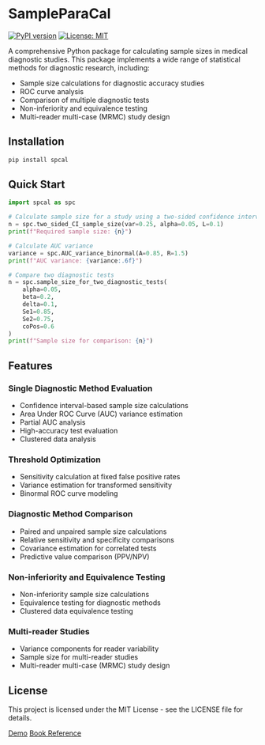 # SampleParaCal


[![PyPI version](https://badge.fury.io/py/medsamplesize.svg)](https://badge.fury.io/py/medsamplesize)
[![License: MIT](https://img.shields.io/badge/License-MIT-yellow.svg)](https://opensource.org/licenses/MIT)

A comprehensive Python package for calculating sample sizes in medical diagnostic studies. This package implements a wide range of statistical methods for diagnostic research, including:

- Sample size calculations for diagnostic accuracy studies
- ROC curve analysis
- Comparison of multiple diagnostic tests
- Non-inferiority and equivalence testing
- Multi-reader multi-case (MRMC) study design

## Installation

```bash
pip install spcal
```

## Quick Start

```python
import spcal as spc

# Calculate sample size for a study using a two-sided confidence interval
n = spc.two_sided_CI_sample_size(var=0.25, alpha=0.05, L=0.1)
print(f"Required sample size: {n}")

# Calculate AUC variance
variance = spc.AUC_variance_binormal(A=0.85, R=1.5)
print(f"AUC variance: {variance:.6f}")

# Compare two diagnostic tests
n = spc.sample_size_for_two_diagnostic_tests(
    alpha=0.05, 
    beta=0.2, 
    delta=0.1, 
    Se1=0.85, 
    Se2=0.75, 
    coPos=0.6
)
print(f"Sample size for comparison: {n}")
```

## Features

### Single Diagnostic Method Evaluation

- Confidence interval-based sample size calculations
- Area Under ROC Curve (AUC) variance estimation
- Partial AUC analysis
- High-accuracy test evaluation
- Clustered data analysis

### Threshold Optimization

- Sensitivity calculation at fixed false positive rates
- Variance estimation for transformed sensitivity
- Binormal ROC curve modeling

### Diagnostic Method Comparison

- Paired and unpaired sample size calculations
- Relative sensitivity and specificity comparisons
- Covariance estimation for correlated tests
- Predictive value comparison (PPV/NPV)

### Non-inferiority and Equivalence Testing

- Non-inferiority sample size calculations
- Equivalence testing for diagnostic methods
- Clustered data equivalence testing

### Multi-reader Studies

- Variance components for reader variability
- Sample size for multi-reader studies
- Multi-reader multi-case (MRMC) study design

[//]: # (## Documentation)

[//]: # ()
[//]: # (Detailed API documentation with examples is available at [documentation link].)

[//]: # ()
[//]: # (Each function includes detailed parameter descriptions, mathematical formulas, and usage examples to guide researchers in selecting appropriate methods for their study designs.)

[//]: # (## Citation)

[//]: # ()
[//]: # (If you use this package in your research, please cite:)

[//]: # ()
[//]: # (```)

[//]: # ([Citation information])

[//]: # (```)

## License

This project is licensed under the MIT License - see the LICENSE file for details.

[//]: # ()
[//]: # (## Contributing)

[//]: # ()
[//]: # (Contributions are welcome! Please feel free to submit a Pull Request.)
[Demo](https://spcal-demo.vercel.app/)
[Book Reference](https://onlinelibrary.wiley.com/doi/book/10.1002/9780470906514)